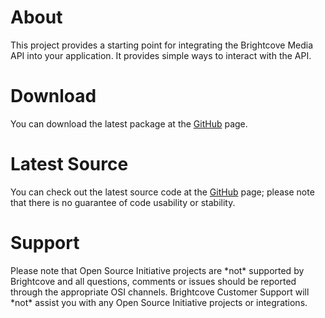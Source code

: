 <h1>
	About
</h1>

<p>
	This project provides a starting point for integrating the Brightcove Media API into your application. It provides simple ways to interact with the API.
</p>

<h1>
	Download
</h1>

<p>
	You can download the latest package at the <a href="http://github.com/brightcoveos/Java-MAPI-Wrapper">GitHub</a> page.
</p>

<h1>
	Latest Source
</h1>

<p>
	You can check out the latest source code at the <a href="http://github.com/brightcoveos/Java-MAPI-Wrapper">GitHub</a> page; please note that there is no guarantee of code usability or stability.
</p>

<h1>
	Support
</h1>

<p>
	Please note that Open Source Initiative projects are *not* supported by Brightcove and all questions, comments or issues should be reported through the appropriate OSI channels. Brightcove Customer Support will *not* assist you with any Open Source Initiative projects or integrations.
</p>